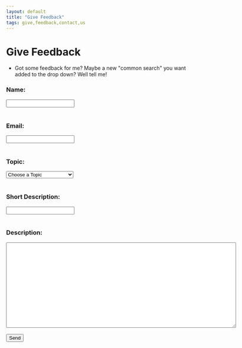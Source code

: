```yaml
---
layout: default
title: "Give Feedback"
tags: give,feedback,contact,us
---
```

# Give Feedback
* Got some feedback for me?  Maybe a new "common search" you want added to the drop down?  Well tell me!

<html>
  <head>  
  </head>
  <body>
    <!--<h1>Give Feedback</h1>-->
    <form id="giveFeedback" action="https://formspree.io/craig.willett+tdcfeedback@gmail.com" method="POST">
      <!--<input type="hidden" name="_subject" id="_subject" value="">-->
      <b><h3>Name:</h3></b>
      <input type="text" name="name" required><br/><br/>
      <b><h3>Email:</h3></b>
      <input type="email" name="_replyto" required><br/><br/>
      <b><h3>Topic:</h3></b>
      <select name="_subject" required>
        <option value="">Choose a Topic</option>
        <option value="Complaint">Complaint</option>
        <option value="Idea">Idea</option>
        <option value="Kudos">Kudos</option>
        <option value="Question">Question</option>
        <option value="New Common Search">New Common Search Item</option>
      </select><br/><br/>
      <b><h3>Short Description:</h3></b>
      <input type="text" name="Short_Description" required><br/><br/>
      <b><h3>Description:</h3></b>
      <textarea rows="15" cols="75" name="Description" required></textarea><br/><br/>      
      <!--<b><h3>Feedback:</h3></b>
      <textarea rows="15" cols="75" name="Feedback" required></textarea><br/><br/>-->
      <input type="submit" value="Send">
  </form>
  </body>
</html>
